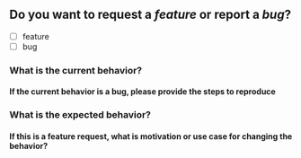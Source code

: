 <!-- Please, follow this template for your issue -->

<!-- Before creating an issue please make sure you are using the latest version -->

## Do you want to request a _feature_ or report a _bug_?

*   [ ] feature
*   [ ] bug

### What is the current behavior?

#### If the current behavior is a bug, please provide the steps to reproduce

<!-- Please mention other relevant information such as the browser version, Node.js version, and Operating System. -->

### What is the expected behavior?

#### If this is a feature request, what is motivation or use case for changing the behavior?

<!-- Thanks for the time to help improve this module! -->
